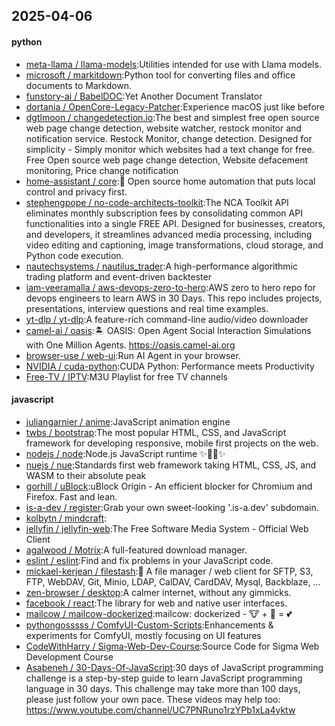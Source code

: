 ## 2025-04-06

#### python
* [meta-llama / llama-models](https://github.com/meta-llama/llama-models):Utilities intended for use with Llama models.
* [microsoft / markitdown](https://github.com/microsoft/markitdown):Python tool for converting files and office documents to Markdown.
* [funstory-ai / BabelDOC](https://github.com/funstory-ai/BabelDOC):Yet Another Document Translator
* [dortania / OpenCore-Legacy-Patcher](https://github.com/dortania/OpenCore-Legacy-Patcher):Experience macOS just like before
* [dgtlmoon / changedetection.io](https://github.com/dgtlmoon/changedetection.io):The best and simplest free open source web page change detection, website watcher, restock monitor and notification service. Restock Monitor, change detection. Designed for simplicity - Simply monitor which websites had a text change for free. Free Open source web page change detection, Website defacement monitoring, Price change notification
* [home-assistant / core](https://github.com/home-assistant/core):🏡 Open source home automation that puts local control and privacy first.
* [stephengpope / no-code-architects-toolkit](https://github.com/stephengpope/no-code-architects-toolkit):The NCA Toolkit API eliminates monthly subscription fees by consolidating common API functionalities into a single FREE API. Designed for businesses, creators, and developers, it streamlines advanced media processing, including video editing and captioning, image transformations, cloud storage, and Python code execution.
* [nautechsystems / nautilus_trader](https://github.com/nautechsystems/nautilus_trader):A high-performance algorithmic trading platform and event-driven backtester
* [iam-veeramalla / aws-devops-zero-to-hero](https://github.com/iam-veeramalla/aws-devops-zero-to-hero):AWS zero to hero repo for devops engineers to learn AWS in 30 Days. This repo includes projects, presentations, interview questions and real time examples.
* [yt-dlp / yt-dlp](https://github.com/yt-dlp/yt-dlp):A feature-rich command-line audio/video downloader
* [camel-ai / oasis](https://github.com/camel-ai/oasis):🏝️ OASIS: Open Agent Social Interaction Simulations with One Million Agents. https://oasis.camel-ai.org
* [browser-use / web-ui](https://github.com/browser-use/web-ui):Run AI Agent in your browser.
* [NVIDIA / cuda-python](https://github.com/NVIDIA/cuda-python):CUDA Python: Performance meets Productivity
* [Free-TV / IPTV](https://github.com/Free-TV/IPTV):M3U Playlist for free TV channels

#### javascript
* [juliangarnier / anime](https://github.com/juliangarnier/anime):JavaScript animation engine
* [twbs / bootstrap](https://github.com/twbs/bootstrap):The most popular HTML, CSS, and JavaScript framework for developing responsive, mobile first projects on the web.
* [nodejs / node](https://github.com/nodejs/node):Node.js JavaScript runtime ✨🐢🚀✨
* [nuejs / nue](https://github.com/nuejs/nue):Standards first web framework taking HTML, CSS, JS, and WASM to their absolute peak
* [gorhill / uBlock](https://github.com/gorhill/uBlock):uBlock Origin - An efficient blocker for Chromium and Firefox. Fast and lean.
* [is-a-dev / register](https://github.com/is-a-dev/register):Grab your own sweet-looking '.is-a.dev' subdomain.
* [kolbytn / mindcraft](https://github.com/kolbytn/mindcraft):
* [jellyfin / jellyfin-web](https://github.com/jellyfin/jellyfin-web):The Free Software Media System - Official Web Client
* [agalwood / Motrix](https://github.com/agalwood/Motrix):A full-featured download manager.
* [eslint / eslint](https://github.com/eslint/eslint):Find and fix problems in your JavaScript code.
* [mickael-kerjean / filestash](https://github.com/mickael-kerjean/filestash):📁 A file manager / web client for SFTP, S3, FTP, WebDAV, Git, Minio, LDAP, CalDAV, CardDAV, Mysql, Backblaze, ...
* [zen-browser / desktop](https://github.com/zen-browser/desktop):A calmer internet, without any gimmicks.
* [facebook / react](https://github.com/facebook/react):The library for web and native user interfaces.
* [mailcow / mailcow-dockerized](https://github.com/mailcow/mailcow-dockerized):mailcow: dockerized - 🐮 + 🐋 = 💕
* [pythongosssss / ComfyUI-Custom-Scripts](https://github.com/pythongosssss/ComfyUI-Custom-Scripts):Enhancements & experiments for ComfyUI, mostly focusing on UI features
* [CodeWithHarry / Sigma-Web-Dev-Course](https://github.com/CodeWithHarry/Sigma-Web-Dev-Course):Source Code for Sigma Web Development Course
* [Asabeneh / 30-Days-Of-JavaScript](https://github.com/Asabeneh/30-Days-Of-JavaScript):30 days of JavaScript programming challenge is a step-by-step guide to learn JavaScript programming language in 30 days. This challenge may take more than 100 days, please just follow your own pace. These videos may help too: https://www.youtube.com/channel/UC7PNRuno1rzYPb1xLa4yktw
